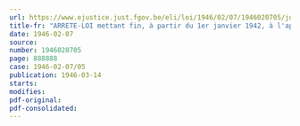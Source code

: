 ```yaml
---
url: https://www.ejustice.just.fgov.be/eli/loi/1946/02/07/1946020705/justel
title-fr: "ARRETE-LOI mettant fin, à partir du 1er janvier 1942, à l'application de la loi du 18 juin 1930 relative à l'assurance en vue de la vieillesse et du décès prématuré des employés, aux employés belges occupés au Congo belge ou au Ruanda-Urundi"
date: 1946-02-07
source:
number: 1946020705
page: 888888
case: 1946-02-07/05
publication: 1946-03-14
starts:
modifies:
pdf-original:
pdf-consolidated:
---
```


